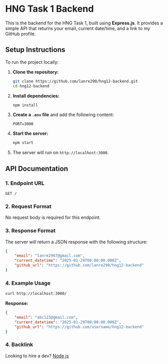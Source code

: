 # HNG Task 1 Backend

This is the backend for the HNG Task 1, built using **Express.js**. It provides a simple API that returns your email, current date/time, and a link to my GitHub profile.

## Setup Instructions

To run the project locally:

1. **Clone the repository:**
   ```bash
   git clone https://github.com/lanre290/hng12-backend.git
   cd hng12-backend
   ```

2. **Install dependencies:**
   ```bash
   npm install
   ```

3. **Create a `.env` file** and add the following content:
   ```
   PORT=3000
   ```

4. **Start the server:**
   ```bash
   npm start
   ```

5. The server will run on `http://localhost:3000`.

## API Documentation

### 1. Endpoint URL

`GET /`

### 2. Request Format

No request body is required for this endpoint.

### 3. Response Format

The server will return a JSON response with the following structure:

```json
{
    "email": "lanre2967@gmail.com",
    "current_datetime": "2025-01-29T00:00:00.000Z",
    "github_url": "https://github.com/lanre290/hng12-backend"
}
```

### 4. Example Usage

```bash
curl http://localhost:3000/
```

**Response:**
```json
{
    "email": "abc123@gmail.com",
    "current_datetime": "2025-01-29T00:00:00.000Z",
    "github_url": "https://github.com/username/hng12-backend"
}
```

### 4. Backlink

Looking to hire a dev? [Node js](https://hng.tech/hire/nodejs-developers)